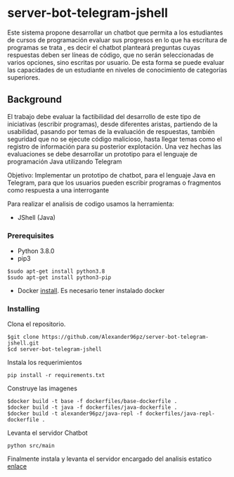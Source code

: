 # server-bot-telegram-jshell

Este sistema propone desarrollar un chatbot que permita a los estudiantes de cursos de programación evaluar sus progresos en lo que ha escritura de programas se trata
, es decir el chatbot planteará preguntas cuyas respuestas deben ser líneas de código, que no serán seleccionadas de varios opciones, 
sino escritas por usuario. De esta forma se puede evaluar las capacidades de un estudiante en niveles de conocimiento de categorías superiores. 



## Background

El trabajo debe evaluar la factibilidad del desarrollo de este tipo de iniciativas (escribir programas), desde 
diferentes aristas, partiendo de la usabilidad, pasando por temas de la evaluación de respuestas, también 
seguridad que no se ejecute código malicioso, hasta llegar temas como el registro de información para su 
posterior explotación. Una vez hechas las evaluaciones se debe desarrollar un prototipo para el lenguaje de 
programación Java utilizando Telegram

Objetivo: Implementar un prototipo de chatbot, para el lenguaje Java en Telegram, para que 
los usuarios pueden escribir programas o fragmentos como respuesta a una interrogante

Para realizar el analisis de codigo usamos la herramienta: 

* JShell (Java)

### Prerequisites

* Python 3.8.0
* pip3

```
$sudo apt-get install python3.8
$sudo apt-get install python3-pip
```
* Docker [install](https://docs.docker.com/engine/install/ubuntu/).
Es necesario tener instalado docker

### Installing

Clona el repositorio.
```
$git clone https://github.com/Alexander96pz/server-bot-telegram-jshell.git
$cd server-bot-telegram-jshell
```
Instala los requerimientos
```
pip install -r requirements.txt
```
Construye las imagenes
```
$docker build -t base -f dockerfiles/base-dockerfile .
$docker build -t java -f dockerfiles/java-dockerfile .
$docker build -t alexander96pz/java-repl -f dockerfiles/java-repl-dockerfile .
```
Levanta el servidor Chatbot
```
python src/main
```
Finalmente instala y levanta el servidor encargado del analisis estatico [enlace](https://github.com/Alexander96pz/server-sandbox.git)
